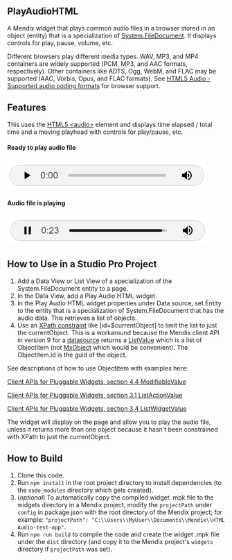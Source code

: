 ## PlayAudioHTML
A Mendix widget that plays common audio files in a browser stored in an 
object (entity) that is a specialization of [System.FileDocument](https://docs.mendix.com/howto8/data-models/working-with-images-and-files/). 
It displays controls for play, pause, volume, etc.

Different browsers play different media types. WAV, MP3, and MP4 containers 
are widely supported (PCM, MP3, and AAC formats, respectively). Other 
containers like ADTS, Ogg, WebM, and FLAC may be supported (AAC, Vorbis, 
Opus, and FLAC formats). See [HTML5 Audio - Supported audio coding formats](https://en.wikipedia.org/wiki/HTML5_audio#Supported_audio_coding_formats) 
for browser support.

## Features
This uses the [HTML5 
\<audio>](https://developer.mozilla.org/en-US/docs/Web/HTML/Element/audio) 
element and displays time elapsed / total time and a moving playhead with 
controls for play/pause, etc.

#### Ready to play audio file

![PlayAudio.png](readme-images/PlayAudio.png)

#### Audio file is playing

![PauseAudio.png](readme-images/PauseAudio.png)

## How to Use in a Studio Pro Project
1. Add a Data View or List View of a specialization of the System.FileDocument 
entity to a page.
2. In the Data View, add a Play Audio HTML widget.
3. In the Play Audio HTML widget properties under Data source, set Entity 
to the entity that is a specialization of System.FileDocument that has the 
audio data. This retrieves a list of objects.
4. Use an [XPath constraint](https://docs.mendix.com/refguide/xpath-keywords-and-system-variables/) 
like [id=$currentObject] to limit the list to just the currentObject. This 
is a workaround because the Mendix client API in version 9 for a [datasource](https://docs.mendix.com/apidocs-mxsdk/apidocs/pluggable-widgets-property-types-9/#datasource) 
returns a [ListValue](https://docs.mendix.com/apidocs-mxsdk/apidocs/pluggable-widgets-client-apis-list-values/#listvalue) 
which is a list of ObjectItem (not [MxObject](https://apidocs.rnd.mendix.com/9/client/mendix_lib_MxObject.html) 
which would be convenient). The ObjectItem.id is the guid of the object.

See descriptions of how to use ObjectItem with examples here:

[Client APIs for Pluggable Widgets, section 4.4 ModifiableValue](https://docs.mendix.com/apidocs-mxsdk/apidocs/pluggable-widgets-client-apis/#modifiable-value)

[Client APIs for Pluggable Widgets, section 3.1 ListActionValue](https://docs.mendix.com/apidocs-mxsdk/apidocs/pluggable-widgets-client-apis-list-values/#listactionvalue)

[Client APIs for Pluggable Widgets, section 3.4 ListWidgetValue](https://docs.mendix.com/apidocs-mxsdk/apidocs/pluggable-widgets-client-apis-list-values/#listwidgetvalue)

The widget will display on the page and allow you to play the audio file, 
unless it returns more than one object because it hasn't been constrained 
with XPath to just the currentObject.

## How to Build

1. Clone this code.
2. Run `npm install` in the root project directory to install dependencies 
(to the `node_modules` directory which gets created).
3. (_optional_) To automatically copy the compiled widget .mpk file to the 
widgets directory in a Mendix project, modify the `projectPath` under 
`config` in package.json with the root directory of the Mendix project; 
for example: `"projectPath": "C:\\Users\\MyUser\\Documents\\Mendix\\HTML Audio-test-app"`.
4. Run `npm run build` to compile the code and create the widget .mpk 
file under the `dist` directory (and copy it to the Mendix project's 
`widgets` directory if `projectPath` was set).
